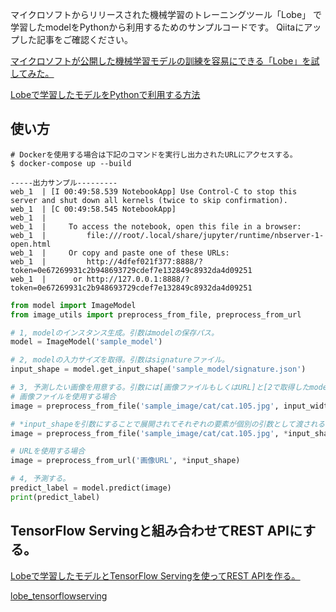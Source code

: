 マイクロソフトからリリースされた機械学習のトレーニングツール「Lobe」 で学習したmodelをPythonから利用するためのサンプルコードです。
Qiitaにアップした記事をご確認ください。

[マイクロソフトが公開した機械学習モデルの訓練を容易にできる「Lobe」を試してみた。](https://qiita.com/tkinjo1/items/5cfe561b8765add0b7d0)

[Lobeで学習したモデルをPythonで利用する方法](https://qiita.com/tkinjo1/items/bbcb77fb0f4b8fe79a81)

## 使い方
```
# Dockerを使用する場合は下記のコマンドを実行し出力されたURLにアクセスする。
$ docker-compose up --build

-----出力サンプル---------
web_1  | [I 00:49:58.539 NotebookApp] Use Control-C to stop this server and shut down all kernels (twice to skip confirmation).
web_1  | [C 00:49:58.545 NotebookApp] 
web_1  |     
web_1  |     To access the notebook, open this file in a browser:
web_1  |         file:///root/.local/share/jupyter/runtime/nbserver-1-open.html
web_1  |     Or copy and paste one of these URLs:
web_1  |         http://4dfef021f377:8888/?token=0e67269931c2b948693729cdef7e132849c8932da4d09251
web_1  |      or http://127.0.0.1:8888/?token=0e67269931c2b948693729cdef7e132849c8932da4d09251
```
```lobe_example.py
from model import ImageModel
from image_utils import preprocess_from_file, preprocess_from_url

# 1, modelのインスタンス生成。引数はmodelの保存パス。
model = ImageModel('sample_model')

# 2, modelの入力サイズを取得。引数はsignatureファイル。 
input_shape = model.get_input_shape('sample_model/signature.json')

# 3, 予測したい画像を用意する。引数には[画像ファイルもしくはURL]と[2で取得したmodelへの入力サイズ]を指定する。
# 画像ファイルを使用する場合
image = preprocess_from_file('sample_image/cat/cat.105.jpg', input_width=input_shape[0], input_height=input_shape[1])

# *input_shapeを引数にすることで展開されてそれぞれの要素が個別の引数として渡されるのでおなじ結果を得ることができる。
image = preprocess_from_file('sample_image/cat/cat.105.jpg', *input_shape))

# URLを使用する場合
image = preprocess_from_url('画像URL', *input_shape)

# 4, 予測する。
predict_label = model.predict(image)
print(predict_label)
```

## TensorFlow Servingと組み合わせてREST APIにする。

[Lobeで学習したモデルとTensorFlow Servingを使ってREST APIを作る。](https://qiita.com/tkinjo1/items/4fd9f0202aa8e3949845)

[lobe_tensorflowserving](https://github.com/tkinjo1985/lobe_tensorflowserving)
